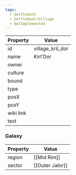 ```yaml
---
tags:
  - Settlement
  - Settlement/Village
  - NotImplemented
---
```


| Property  | Value            |
| --------- | ---------------- |
| id        | village_kril_dor |
| name      | Kirl'Dor         |
| owner     |                  |
| culture   |                  |
| bound     |                  |
| type      |                  |
| posX      |                  |
| posY      |                  |
| wiki link |                  |
| text      |                  |

### Galaxy
| Property | Value           |
| -------- | --------------- |
| region   | [[Mid Rim]]     |
| sector   | [[Outer Jalor]] |
